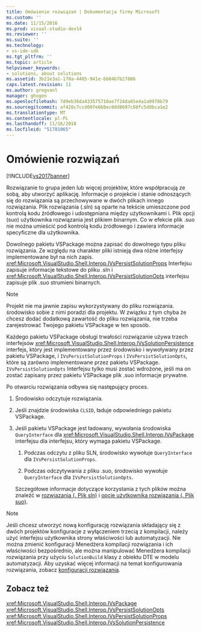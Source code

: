 ```yaml
---
title: Omówienie rozwiązań | Dokumentacja firmy Microsoft
ms.custom: ''
ms.date: 11/15/2016
ms.prod: visual-studio-dev14
ms.reviewer: ''
ms.suite: ''
ms.technology:
- vs-ide-sdk
ms.tgt_pltfrm: ''
ms.topic: article
helpviewer_keywords:
- solutions, about solutions
ms.assetid: 3b21e3a1-170a-4485-941e-6b04b7b27886
caps.latest.revision: 11
ms.author: gregvanl
manager: ghogen
ms.openlocfilehash: 7d9eb36da433575710ae7f24da85e4a1a0970b79
ms.sourcegitcommit: af428c7ccd007e668ec0dd8697c88fc5d8bca1e2
ms.translationtype: MT
ms.contentlocale: pl-PL
ms.lasthandoff: 11/16/2018
ms.locfileid: "51781065"
---
```

# <a name="solutions-overview"></a>Omówienie rozwiązań
[!INCLUDE[vs2017banner](../../includes/vs2017banner.md)]

Rozwiązanie to grupa jeden lub więcej projektów, które współpracują ze sobą, aby utworzyć aplikację. Informacje o projekcie i stanie odnoszących się do rozwiązania są przechowywane w dwóch plikach innego rozwiązania. Plik rozwiązania (.sln) są oparte na tekście umieszczone pod kontrolą kodu źródłowego i udostępniana między użytkownikami i. Plik opcji (suo) użytkownika rozwiązania jest plikiem binarnym. Co w efekcie plik .suo nie można umieścić pod kontrolą kodu źródłowego i zawiera informacje specyficzne dla użytkownika.  
  
 Dowolnego pakietu VSPackage można zapisać do dowolnego typu pliku rozwiązania. Ze względu na charakter pliki istnieją dwa różne interfejsy implementowane był na nich zapis. <xref:Microsoft.VisualStudio.Shell.Interop.IVsPersistSolutionProps> Interfejsu zapisuje informacje tekstowe do pliku .sln i <xref:Microsoft.VisualStudio.Shell.Interop.IVsPersistSolutionOpts> interfejsu zapisuje plik .suo strumieni binarnych.  
  
> [!NOTE]
>  Projekt nie ma jawnie zapisu wykorzystywany do pliku rozwiązania. środowisko sobie z nimi poradzi dla projektu. W związku z tym chyba że chcesz dodać dodatkową zawartość do pliku rozwiązania, nie trzeba zarejestrować Twojego pakietu VSPackage w ten sposób.  
  
 Każdego pakietu VSPackage obsługi trwałości rozwiązanie używa trzech interfejsów <xref:Microsoft.VisualStudio.Shell.Interop.IVsSolutionPersistence> interfejs, który jest implementowany przez środowisko i wywoływany przez pakietu VSPackage, i `IVsPersistSolutionProps` i `IVsPersistSolutionOpts`, które są zarówno implementowane przez pakietu VSPackage. `IVsPersistSolutionOpts` Interfejsu tylko musi zostać wdrożone, jeśli ma on zostać zapisany przez pakietu VSPackage plik .suo informacje prywatne.  
  
 Po otwarciu rozwiązania odbywa się następujący proces.  
  
1. Środowisko odczytuje rozwiązania.  
  
2. Jeśli znajdzie środowiska `CLSID`, ładuje odpowiedniego pakietu VSPackage.  
  
3. Jeśli pakietu VSPackage jest ładowany, wywołania środowiska `QueryInterface` dla <xref:Microsoft.VisualStudio.Shell.Interop.IVsPackage> interfejsu dla interfejsu, który wymaga pakietu VSPackage.  
  
   1.  Podczas odczytu z pliku SLN, środowisko wywołuje `QueryInterface` dla `IVsPersistSolutionProps`.  
  
   2.  Podczas odczytywania z pliku .suo, środowisko wywołuje `QueryInterface` dla `IVsPersistSolutionOpts`.  
  
   Szczegółowe informacje dotyczące korzystania z tych plików można znaleźć w [rozwiązania (. Plik sln)](../../extensibility/internals/solution-dot-sln-file.md) i [opcje użytkownika rozwiązania (. Plik suo)](../../extensibility/internals/solution-user-options-dot-suo-file.md).  
  
> [!NOTE]
>  Jeśli chcesz utworzyć nową konfigurację rozwiązania składający się z dwóch projektów konfiguracje z wyłączeniem trzecią z kompilacji, należy użyć interfejsu użytkownika strony właściwości lub automatyzacji. Nie można zmienić konfiguracji Menedżera kompilacji rozwiązania i ich właściwości bezpośrednio, ale można manipulować Menedżera kompilacji rozwiązania przy użyciu `SolutionBuild` klasy z obiektu DTE w modelu automatyzacji. Aby uzyskać więcej informacji na temat konfigurowania rozwiązania, zobacz [konfiguracji rozwiązania](../../extensibility/internals/solution-configuration.md).  
  
## <a name="see-also"></a>Zobacz też  
 <xref:Microsoft.VisualStudio.Shell.Interop.IVsPackage>   
 <xref:Microsoft.VisualStudio.Shell.Interop.IVsPersistSolutionOpts>   
 <xref:Microsoft.VisualStudio.Shell.Interop.IVsPersistSolutionProps>   
 <xref:Microsoft.VisualStudio.Shell.Interop.IVsSolutionPersistence>

